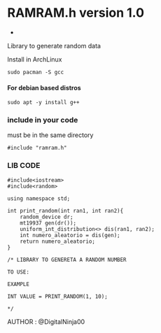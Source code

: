 # RAMRAM.h version 1.0
* 
Library to generate random data

Install in ArchLinux
```
sudo pacman -S gcc
```
#### For debian based distros
```
sudo apt -y install g++

```
### include in your code
must be in the same directory
```
#include "ramram.h"
```
### LIB CODE
```
#include<iostream>
#include<random>

using namespace std;

int print_random(int ran1, int ran2){
    random_device dr;
    mt19937 gen(dr());
    uniform_int_distribution<> dis(ran1, ran2);
    int numero_aleatorio = dis(gen);
    return numero_aleatorio;
}

/* LIBRARY TO GENERETA A RANDOM NUMBER

TO USE: 

EXAMPLE

INT VALUE = PRINT_RANDOM(1, 10);

*/

```
AUTHOR : @DigitalNinja00
